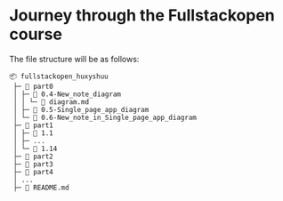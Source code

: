 # Journey through the Fullstackopen course

The file structure will be as follows:
```
📦 fullstackopen_huxyshuu
 ├─ 📂 part0
 │ ├─ 📂 0.4-New_note_diagram
 │ │ └─ 📄 diagram.md
 │ ├─ 📂 0.5-Single_page_app_diagram
 │ └─ 📂 0.6-New_note_in_Single_page_app_diagram
 ├─ 📂 part1
 │ ├─ 📂 1.1
 │ ├─ ...
 │ └─ 📂 1.14
 ├─ 📂 part2
 ├─ 📂 part3
 ├─ 📂 part4
 │ ...
 ├─ 📄 README.md
```
